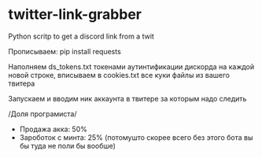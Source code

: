# twitter-link-grabber
Python scritp to get a discord link from a twit


Прописываем:
pip install requests


Наполняем ds_tokens.txt токенами аутинтификации дискорда на каждой новой строке, вписываем в cookies.txt все куки файлы из вашего твитера

Запускаем и вводим ник аккаунта в твитере за которым надо следить





/Доля програмиста/

 - Продажа акка: 50%
 - Зароботок с минта: 25% (потомушто скорее всего без этого бота вы бы туда не поли бы вообше)
